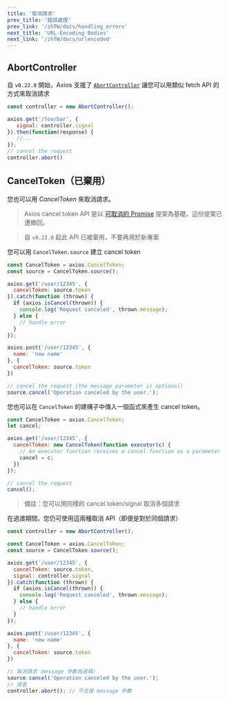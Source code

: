 ```yaml
---
title: '取消請求'
prev_title: '錯誤處理'
prev_link: '/zhTW/docs/handling_errors'
next_title: 'URL-Encoding Bodies'
next_link: '/zhTW/docs/urlencoded'
---
```


## AbortController

自 `v0.22.0` 開始，Axios 支援了 [`AbortController`](https://developer.mozilla.org/en-US/docs/Web/API/AbortController) 讓您可以用類似 fetch API 的方式來取消請求

```js
const controller = new AbortController();

axios.get('/foo/bar', {
   signal: controller.signal
}).then(function(response) {
   //...
});
// cancel the request
controller.abort()
```

## CancelToken（已棄用）

您也可以用 *CancelToken* 來取消請求。

> Axios cancel token API 是以 [可取消的 Promise](https://github.com/tc39/proposal-cancelable-promises) 提案為基礎，這份提案已遭撤回。

> 自 `v0.22.0` 起此 API 已被棄用，不要再用於新專案

您可以用 `CancelToken.source` 建立 cancel token

```js
const CancelToken = axios.CancelToken;
const source = CancelToken.source();

axios.get('/user/12345', {
  cancelToken: source.token
}).catch(function (thrown) {
  if (axios.isCancel(thrown)) {
    console.log('Request canceled', thrown.message);
  } else {
    // handle error
  }
});

axios.post('/user/12345', {
  name: 'new name'
}, {
  cancelToken: source.token
})

// cancel the request (the message parameter is optional)
source.cancel('Operation canceled by the user.');
```

您也可以在 `CancelToken` 的建構子中傳入一個函式來產生 cancel token。

```js
const CancelToken = axios.CancelToken;
let cancel;

axios.get('/user/12345', {
  cancelToken: new CancelToken(function executor(c) {
    // An executor function receives a cancel function as a parameter
    cancel = c;
  })
});

// cancel the request
cancel();
```

> 備註：您可以用同樣的 cancel token/signal 取消多個請求

在過渡期間，您仍可使用這兩種取消 API（即便是對於同個請求）

```js
const controller = new AbortController();

const CancelToken = axios.CancelToken;
const source = CancelToken.source();

axios.get('/user/12345', {
  cancelToken: source.token,
  signal: controller.signal
}).catch(function (thrown) {
  if (axios.isCancel(thrown)) {
    console.log('Request canceled', thrown.message);
  } else {
    // handle error
  }
});

axios.post('/user/12345', {
  name: 'new name'
}, {
  cancelToken: source.token
})

// 取消請求（message 參數為選填）
source.cancel('Operation canceled by the user.');
// 或者
controller.abort(); // 不支援 message 參數
```
